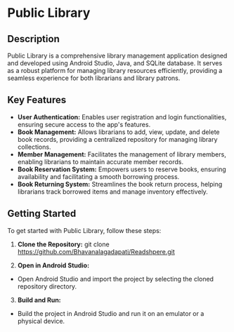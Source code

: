 # Public Library

## Description

Public Library is a comprehensive library management application designed and developed using Android Studio, Java, and SQLite database. It serves as a robust platform for managing library resources efficiently, providing a seamless experience for both librarians and library patrons.

## Key Features

- **User Authentication:** Enables user registration and login functionalities, ensuring secure access to the app's features.
- **Book Management:** Allows librarians to add, view, update, and delete book records, providing a centralized repository for managing library collections.
- **Member Management:** Facilitates the management of library members, enabling librarians to maintain accurate member records.
- **Book Reservation System:** Empowers users to reserve books, ensuring availability and facilitating a smooth borrowing process.
- **Book Returning System:** Streamlines the book return process, helping librarians track borrowed items and manage inventory effectively.

## Getting Started

To get started with Public Library, follow these steps:

1. **Clone the Repository:**
git clone https://github.com/Bhavanalagadapati/Readshpere.git


2. **Open in Android Studio:**
- Open Android Studio and import the project by selecting the cloned repository directory.

3. **Build and Run:**
- Build the project in Android Studio and run it on an emulator or a physical device.

